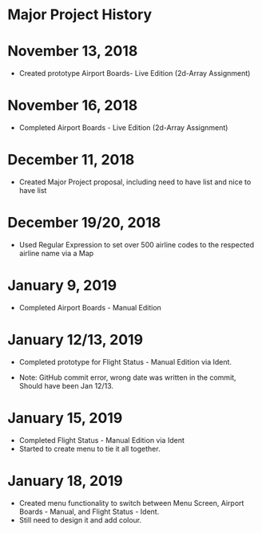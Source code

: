 # Major Project History

# November 13, 2018
 - Created prototype Airport Boards- Live Edition (2d-Array Assignment)

# November 16, 2018
 - Completed Airport Boards - Live Edition (2d-Array Assignment)

# December 11, 2018
 - Created Major Project proposal, including need to have list and nice to have list

# December 19/20, 2018
 - Used Regular Expression to set over 500 airline codes to the respected airline name via a Map

# January 9, 2019
 - Completed Airport Boards - Manual Edition

# January 12/13, 2019
 - Completed prototype for Flight Status - Manual Edition via Ident.
 
 - Note: GitHub commit error, wrong date was written in the commit, Should have been Jan 12/13.

# January 15, 2019
 - Completed Flight Status - Manual Edition via Ident
 - Started to create menu to tie it all together.

# January 18, 2019
 - Created menu functionality to switch between Menu Screen, Airport Boards - Manual, and Flight Status - Ident.
 - Still need to design it and add colour.



 
